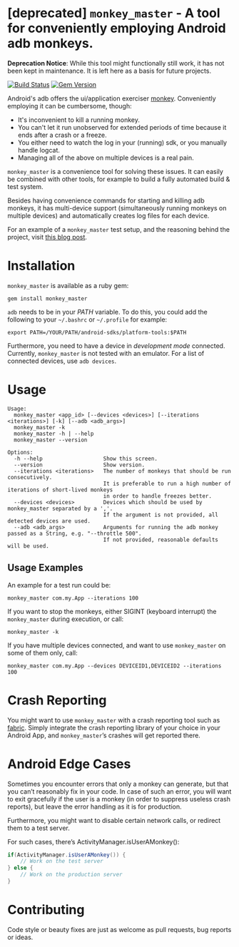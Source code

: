 [deprecated] `monkey_master` - A tool for conveniently employing Android adb monkeys.
================================================================

**Deprecation Notice**: While this tool might functionally still work, it has not been kept in maintenance. It is left here as a basis for future projects.


[![Build Status](https://travis-ci.org/j4zz/monkey_master.svg)](https://travis-ci.org/j4zz/monkey_master) [![Gem Version](https://badge.fury.io/rb/monkey_master.svg)](http://badge.fury.io/rb/monkey_master)

Android's adb offers the ui/application exerciser [monkey](http://developer.android.com/tools/help/monkey.html). Conveniently employing it can be cumbersome, though:

* It's inconvenient to kill a running monkey.
* You can't let it run unobserved for extended periods of time because it ends after a crash or a freeze.
* You either need to watch the log in your (running) sdk, or you manually handle logcat.
* Managing all of the above on multiple devices is a real pain.

`monkey_master` is a convenience tool for solving these issues. It can easily be combined with other tools, for example to build a fully automated build & test system.

Besides having convenience commands for starting and killing adb monkeys, it has multi-device support (simultaneously running monkeys on multiple devices) and automatically creates log files for each device.

For an example of a `monkey_master` test setup, and the reasoning behind the project, visit [this blog post](https://www.innovaptor.com/blog/2013/08/18/building-an-automated-testing-and-error-reporting-system-for-android-apps-with-monkey-master-and-crashlytics/).

Installation
================================================================
`monkey_master` is available as a ruby gem:

	gem install monkey_master

`adb` needs to be in your *PATH* variable. To do this, you could add the following to your `~/.bashrc` or `~/.profile` for example:

	export PATH=/YOUR/PATH/android-sdks/platform-tools:$PATH

Furthermore, you need to have a device in *development mode* connected. Currently, `monkey_master` is not tested with an emulator. For a list of connected devices, use `adb devices`.

Usage
================================================================

```
Usage:
  monkey_master <app_id> [--devices <devices>] [--iterations <iterations>] [-k] [--adb <adb_args>]
  monkey_master -k
  monkey_master -h | --help
  monkey_master --version

Options:
  -h --help                   Show this screen.
  --version                   Show version.
  --iterations <iterations>   The number of monkeys that should be run consecutively.
                              It is preferable to run a high number of iterations of short-lived monkeys
                              in order to handle freezes better.
  --devices <devices>         Devices which should be used by monkey_master separated by a ','.
                              If the argument is not provided, all detected devices are used.
  --adb <adb_args>            Arguments for running the adb monkey passed as a String, e.g. "--throttle 500".
                              If not provided, reasonable defaults will be used.
```

Usage Examples
----------------------------------------------------------------
An example for a test run could be:

	monkey_master com.my.App --iterations 100

If you want to stop the monkeys, either SIGINT (keyboard interrupt) the `monkey_master` during execution, or call:

	monkey_master -k

If you have multiple devices connected, and want to use `monkey_master` on some of them only, call:

	monkey_master com.my.App --devices DEVICEID1,DEVICEID2 --iterations 100

Crash Reporting
================================================================
You might want to use `monkey_master` with a crash reporting tool such as [fabric](https://fabric.io/). Simply integrate the crash reporting library of your choice in your Android App, and `monkey_master`’s crashes will get reported there.

Android Edge Cases
================================================================
Sometimes you encounter errors that only a monkey can generate, but that you can’t reasonably fix in your code. In case of such an error, you will want to exit gracefully if the user is a monkey (in order to suppress useless crash reports), but leave the error handling as it is for production.

Furthermore, you might want to disable certain network calls, or redirect them to a test server.

For such cases, there’s ActivityManager.isUserAMonkey():

```java
if(ActivityManager.isUserAMonkey()) {
    // Work on the test server
} else {
    // Work on the production server
}
```

Contributing
================================================================
Code style or beauty fixes are just as welcome as pull requests, bug reports or ideas.
